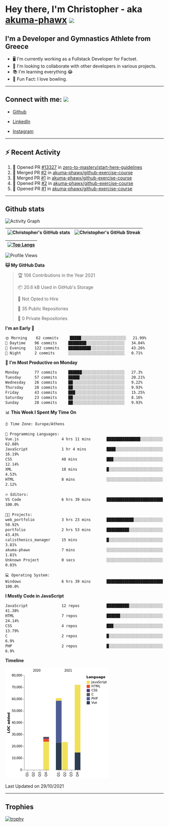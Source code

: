 # Hey there, I'm Christopher - aka [akuma-phawx](https://github.com/akuma-phawx) <img src = "https://raw.githubusercontent.com/MartinHeinz/MartinHeinz/master/wave.gif" width = 50px>

## I'm a Developer and Gymnastics Athlete from Greece

- 🖥️ I'm currently working as a Fullstack Developer for Factset.
- 🤲 I'm looking to collaborate with other developers in various projects.
- 📚 I'm learning everything 😂
- 🎳 Fun Fact: I love bowling.

---

## Connect with me: <img src='https://raw.githubusercontent.com/ShahriarShafin/ShahriarShafin/main/Assets/handshake.gif' width="100px">

- [Github](https://github.com/akuma-phawx)

- [LinkedIn](https://www.linkedin.com/in/christopher-vradis-3b9a68151/)

- [Instagram](https://www.instagram.com/chris.vrd_sw/)

---

## ⚡ Recent Activity

<!--START_SECTION:activity-->
1. 💪 Opened PR [#13327](https://github.com/zero-to-mastery/start-here-guidelines/pull/13327) in [zero-to-mastery/start-here-guidelines](https://github.com/zero-to-mastery/start-here-guidelines)
2. 🎉 Merged PR [#2](https://github.com/akuma-phawx/github-exercise-course/pull/2) in [akuma-phawx/github-exercise-course](https://github.com/akuma-phawx/github-exercise-course)
3. 🎉 Merged PR [#1](https://github.com/akuma-phawx/github-exercise-course/pull/1) in [akuma-phawx/github-exercise-course](https://github.com/akuma-phawx/github-exercise-course)
4. 💪 Opened PR [#2](https://github.com/akuma-phawx/github-exercise-course/pull/2) in [akuma-phawx/github-exercise-course](https://github.com/akuma-phawx/github-exercise-course)
5. 💪 Opened PR [#1](https://github.com/akuma-phawx/github-exercise-course/pull/1) in [akuma-phawx/github-exercise-course](https://github.com/akuma-phawx/github-exercise-course)
<!--END_SECTION:activity-->

---

## Github stats

![Activity Graph](https://activity-graph.herokuapp.com/graph?username=akuma-phawx&theme=dracula)

| ![Christopher's GitHub stats](https://github-readme-stats.vercel.app/api?username=akuma-phawx&show_icons=true&theme=dracula) | ![Christopher's GitHub Streak](https://github-readme-streak-stats.herokuapp.com/?user=akuma-phawx&theme=dracula) |
| ---------------------------------------------------------------------------------------------------------------------------- | ---------------------------------------------------------------------------------------------------------------- |

| [![Top Langs](https://github-readme-stats.vercel.app/api/top-langs/?username=akuma-phawx&show_icons=true&theme=radical)](https://github.com/akuma-phawx/github-readme-stats) |
| ---------------------------------------------------------------------------------------------------------------------------------------------------------------------------- |

<!--START_SECTION:waka-->
![Profile Views](http://img.shields.io/badge/Profile%20Views-1-blue)

**🐱 My GitHub Data** 

> 🏆 106 Contributions in the Year 2021
 > 
> 📦 20.6 kB Used in GitHub's Storage 
 > 
> 🚫 Not Opted to Hire
 > 
> 📜 35 Public Repositories 
 > 
> 🔑 0 Private Repositories  
 > 
**I'm an Early 🐤** 

```text
🌞 Morning    62 commits     █████░░░░░░░░░░░░░░░░░░░░   21.99% 
🌆 Daytime    96 commits     ████████░░░░░░░░░░░░░░░░░   34.04% 
🌃 Evening    122 commits    ██████████░░░░░░░░░░░░░░░   43.26% 
🌙 Night      2 commits      ░░░░░░░░░░░░░░░░░░░░░░░░░   0.71%

```
📅 **I'm Most Productive on Monday** 

```text
Monday       77 commits     ██████░░░░░░░░░░░░░░░░░░░   27.3% 
Tuesday      57 commits     █████░░░░░░░░░░░░░░░░░░░░   20.21% 
Wednesday    26 commits     ██░░░░░░░░░░░░░░░░░░░░░░░   9.22% 
Thursday     28 commits     ██░░░░░░░░░░░░░░░░░░░░░░░   9.93% 
Friday       43 commits     ███░░░░░░░░░░░░░░░░░░░░░░   15.25% 
Saturday     23 commits     ██░░░░░░░░░░░░░░░░░░░░░░░   8.16% 
Sunday       28 commits     ██░░░░░░░░░░░░░░░░░░░░░░░   9.93%

```


📊 **This Week I Spent My Time On** 

```text
⌚︎ Time Zone: Europe/Athens

💬 Programming Languages: 
Vue.js                   4 hrs 11 mins       ███████████████░░░░░░░░░░   62.88% 
JavaScript               1 hr 4 mins         ████░░░░░░░░░░░░░░░░░░░░░   16.19% 
CSS                      48 mins             ███░░░░░░░░░░░░░░░░░░░░░░   12.14% 
XML                      18 mins             █░░░░░░░░░░░░░░░░░░░░░░░░   4.53% 
HTML                     8 mins              ░░░░░░░░░░░░░░░░░░░░░░░░░   2.12%

🔥 Editors: 
VS Code                  6 hrs 39 mins       █████████████████████████   100.0%

🐱‍💻 Projects: 
web_portfolio            3 hrs 23 mins       ████████████░░░░░░░░░░░░░   50.92% 
portfolio                2 hrs 53 mins       ██████████░░░░░░░░░░░░░░░   43.43% 
calisthenics_manager     15 mins             █░░░░░░░░░░░░░░░░░░░░░░░░   3.81% 
akuma-phawx              7 mins              ░░░░░░░░░░░░░░░░░░░░░░░░░   1.81% 
Unknown Project          0 secs              ░░░░░░░░░░░░░░░░░░░░░░░░░   0.03%

💻 Operating System: 
Windows                  6 hrs 39 mins       █████████████████████████   100.0%

```

**I Mostly Code in JavaScript** 

```text
JavaScript               12 repos            ██████████░░░░░░░░░░░░░░░   41.38% 
HTML                     7 repos             ██████░░░░░░░░░░░░░░░░░░░   24.14% 
CSS                      4 repos             ███░░░░░░░░░░░░░░░░░░░░░░   13.79% 
C                        2 repos             █░░░░░░░░░░░░░░░░░░░░░░░░   6.9% 
PHP                      2 repos             █░░░░░░░░░░░░░░░░░░░░░░░░   6.9%

```


**Timeline**

![Chart not found](https://raw.githubusercontent.com/akuma-phawx/akuma-phawx/main/charts/bar_graph.png) 


 Last Updated on 29/10/2021
<!--END_SECTION:waka-->

---

## Trophies

[![trophy](https://github-profile-trophy.vercel.app/?username=akuma-phawx&theme=onedark)](https://github.com/ryo-ma/github-profile-trophy)
